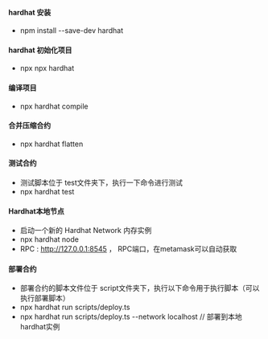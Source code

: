 #### hardhat 安装

- npm install --save-dev hardhat

#### hardhat 初始化项目

- npx npx hardhat

#### 编译项目

- npx hardhat compile

#### 合并压缩合约

- npx hardhat flatten

#### 测试合约

- 测试脚本位于 test文件夹下，执行一下命令进行测试
- npx hardhat test

#### Hardhat本地节点

- 启动一个新的 Hardhat Network 内存实例
- npx hardhat node
- RPC : http://127.0.0.1:8545  ， RPC端口，在metamask可以自动获取

#### 部署合约

- 部署合约的脚本文件位于 script文件夹下，执行以下命令用于执行脚本（可以执行部署脚本）
- npx hardhat run scripts/deploy.ts
- npx hardhat run scripts/deploy.ts --network localhost // 部署到本地hardhat实例
